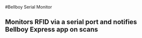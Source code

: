 #Bellboy Serial Monitor

## Monitors RFID via a serial port and notifies Bellboy Express app on scans
